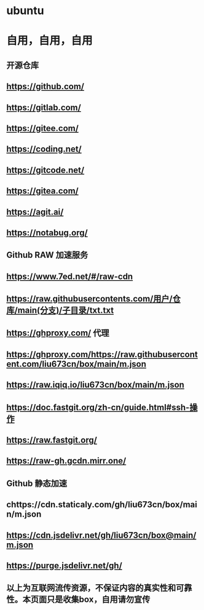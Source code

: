 # ubuntu
# 自用，自用，自用

## 开源仓库
## https://github.com/
## https://gitlab.com/

## https://gitee.com/
## https://coding.net/

## https://gitcode.net/
## https://gitea.com/
## https://agit.ai/
## https://notabug.org/

## Github RAW 加速服务
## https://www.7ed.net/#/raw-cdn
## https://raw.githubusercontents.com/用户/仓库/main(分支)/子目录/txt.txt

## https://ghproxy.com/ 代理
## https://ghproxy.com/https://raw.githubusercontent.com/liu673cn/box/main/m.json

## https://raw.iqiq.io/liu673cn/box/main/m.json

## https://doc.fastgit.org/zh-cn/guide.html#ssh-操作
## https://raw.fastgit.org/

## https://raw-gh.gcdn.mirr.one/

## Github 静态加速
## chttps://cdn.staticaly.com/gh/liu673cn/box/main/m.json

## https://cdn.jsdelivr.net/gh/liu673cn/box@main/m.json

## https://purge.jsdelivr.net/gh/

## 以上为互联网流传资源，不保证内容的真实性和可靠性。本页面只是收集box，自用请勿宣传
